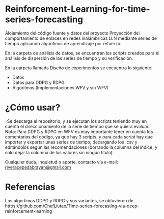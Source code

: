 # Reinforcement-Learning-for-time-series-forecasting
Alojamiento del código fuente y datos del proyecto Proyección del comportamiento de enlaces en redes inalámbricas LLN mediante series de tiempo aplicando algoritmos de aprendizaje por refuerzo.

En la carpeta de análisis de datos, se encuentran los scripts creados para el análisis de dispersión de las series de tiempo y su verificación.

En la carpeta llamada Diseño de experimentos se encuentra lo siguiente:
* Datos
* Datos para DDPG y RDPG
* Algoritmos (Implementaciones WFV y sin WFV)


<h1>¿Cómo usar?</h1>
-Se descarga el repositorio, y se ejecutan los scripts teniendo muy en cuenta el direccionamiento de la serie de tiempo que se quiera evaluar.
Nota: Para DDPG y RDPG en WFV es muy importante tener en cuenta los comentarios del código, ya que hay 3 scripts, y para cada script hay que importar y exportar unas series de tiempo, decargando los .csv y editándolos según las recomendaciones (borrando la columna del índice, y solo dejar la columna de los valores sin ningún título).

Cualquier duda, inquietud o aporte, contacto vía e-mail: riveracepedabrayan@gmail.com


<h1>Referencias</h1>
Los algortimos DDPG y RDPG y sus variantes, se obtuvieron de https://github.com/ChefLiutao/Time-series-forecasting-via-deep-reinforcement-learning 
